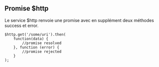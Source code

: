## Promise $http

Le service $http renvoie une promise avec en supplément deux méthodes success et error.

    $http.get('/some/uri').then(
        function(data) {
            //promise resolved
        }, function (error) {
            //promise rejected
        }
    );
